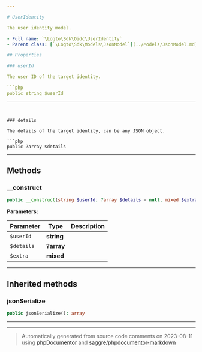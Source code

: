 ```yaml
---

# UserIdentity

The user identity model.

- Full name: `\Logto\Sdk\Oidc\UserIdentity`
- Parent class: [`\Logto\Sdk\Models\JsonModel`](../Models/JsonModel.md)

## Properties

### userId

The user ID of the target identity.

```php
public string $userId
```

---
```


### details

The details of the target identity, can be any JSON object.

```php
public ?array $details
```

---

## Methods

### \_\_construct

```php
public __construct(string $userId, ?array $details = null, mixed $extra): mixed
```

**Parameters:**

| Parameter  | Type       | Description |
| ---------- | ---------- | ----------- |
| `$userId`  | **string** |             |
| `$details` | **?array** |             |
| `$extra`   | **mixed**  |             |

---

## Inherited methods

### jsonSerialize

```php
public jsonSerialize(): array
```

---

---

> Automatically generated from source code comments on 2023-08-11 using [phpDocumentor](http://www.phpdoc.org/) and [saggre/phpdocumentor-markdown](https://github.com/Saggre/phpDocumentor-markdown)
